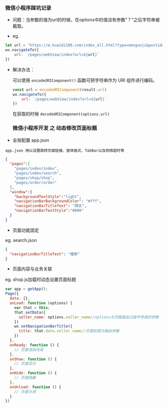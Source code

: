 ### 微信小程序踩坑记录


- 问题：当参数的值为url的时候，在options中的值没有参数“？”之后字符串被截取。 

- eg.

```js
let url = "https://m.kuaidi100.com/index_all.html?type=emsguoji&postid=BE960265852US"
wx.navigateTo({
    url: `/pages/webView/index?url=${url}`
})
```

- 解决办法：

  可以使用 `encodeURIComponent()` 函数可把字符串作为 URI 组件进行编码。

  ```js
  const url = encodeURIComponent(result.url)
  wx.navigateTo({
      url: `/pages/webView/index?url=${url}`
  })
  ```

  在获取的时候 `decodeURIComponent(options.url)`

  ### 微信小程序开发 之 动态修改页面标题

- 全局配置 app.json

`app.json 用以设置跳转页面链接、窗体格式、TabBar以及网络超时等`

```json
{
  "pages":[
    "pages/index/index",
    "pages/index/search",
    "pages/shop/shop",
    "pages/order/order"
  ],
  "window":{
    "backgroundTextStyle":"light",
    "navigationBarBackgroundColor": "#fff",
    "navigationBarTitleText": "择优",
    "navigationBarTextStyle":"#000"
  }
}
```

- 页面功能固定

eg. search.json

```json
{
  "navigationBarTitleText": "搜索"
}
```

- 页面内容与业务关联

eg. shop.js加载时动态设置页面标题

```js
var app = getApp();
Page({
  data: {},
  onLoad: function (options) {
    var that = this;
    that.setData({
      seller_name: options.seller_name//options为页面路由过程中传递的参数
    })
    wx.setNavigationBarTitle({
      title: that.data.seller_name//页面标题为路由参数
    })
  },
  onReady: function () {
    // 页面渲染完成
  },
  onShow: function () {
    // 页面显示
  },
  onHide: function () {
    // 页面隐藏
  },
  onUnload: function () {
    // 页面关闭
  }
})
```
